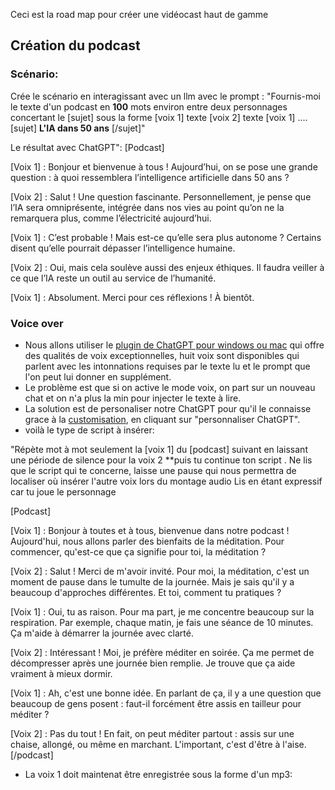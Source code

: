 Ceci est la road map pour créer une vidéocast haut de gamme
## Création du podcast
### Scénario:
Crée le scénario en interagissant avec un llm avec le prompt :
"Fournis-moi le texte d'un podcast en **100** mots environ entre deux personnages concertant le [sujet]
sous la forme [voix 1] texte [voix 2] texte [voix 1] ....
[sujet] **L'IA dans 50 ans** [/sujet]" 

Le résultat avec ChatGPT": [Podcast]

[Voix 1] : Bonjour et bienvenue à tous ! Aujourd’hui, on se pose une grande question : à quoi ressemblera l’intelligence artificielle dans 50 ans ?

[Voix 2] : Salut ! Une question fascinante. Personnellement, je pense que l’IA sera omniprésente, intégrée dans nos vies au point qu’on ne la remarquera plus, comme l’électricité aujourd’hui.

[Voix 1] : C’est probable ! Mais est-ce qu’elle sera plus autonome ? Certains disent qu’elle pourrait dépasser l’intelligence humaine.

[Voix 2] : Oui, mais cela soulève aussi des enjeux éthiques. Il faudra veiller à ce que l’IA reste un outil au service de l’humanité.

[Voix 1] : Absolument. Merci pour ces réflexions ! À bientôt.

### Voice over 
- Nous allons utiliser le [plugin de ChatGPT pour windows ou mac](https://openai.com/chatgpt/desktop/) qui offre des qualités de voix exceptionnelles, huit voix sont disponibles qui parlent avec les intonnations requises par le texte lu et le prompt que l'on peut lui donner en supplément.
- Le problème est que si on active le mode voix, on part sur un nouveau chat et on n'a plus la min pour injecter le texte à lire.
- La solution est de personaliser notre ChatGPT pour qu'il le connaisse grace à la [customisation](https://raw.githubusercontent.com/jpbrasile/images/refs/heads/main/Capture%20d'%C3%A9cran%202024-11-20%20084559.png), en cliquant sur "personnaliser ChatGPT". 
- voilà le type de script à insérer:

"Répète mot à mot seulement la [voix 1] du [podcast] suivant en laissant une période de silence pour la voix 2 **puis tu continue ton script . Ne lis que le script qui te concerne, laisse une pause qui nous permettra de localiser où insérer l'autre voix lors du montage audio  Lis en étant expressif car tu joue le personnage 


[Podcast]

[Voix 1] : Bonjour à toutes et à tous, bienvenue dans notre podcast ! Aujourd'hui, nous allons parler des bienfaits de la méditation. Pour commencer, qu'est-ce que ça signifie pour toi, la méditation ?

[Voix 2] : Salut ! Merci de m'avoir invité. Pour moi, la méditation, c'est un moment de pause dans le tumulte de la journée. Mais je sais qu'il y a beaucoup d'approches différentes. Et toi, comment tu pratiques ?

[Voix 1] : Oui, tu as raison. Pour ma part, je me concentre beaucoup sur la respiration. Par exemple, chaque matin, je fais une séance de 10 minutes. Ça m'aide à démarrer la journée avec clarté.

[Voix 2] : Intéressant ! Moi, je préfère méditer en soirée. Ça me permet de décompresser après une journée bien remplie. Je trouve que ça aide vraiment à mieux dormir.

[Voix 1] : Ah, c'est une bonne idée. En parlant de ça, il y a une question que beaucoup de gens posent : faut-il forcément être assis en tailleur pour méditer ?

[Voix 2] : Pas du tout ! En fait, on peut méditer partout : assis sur une chaise, allongé, ou même en marchant. L'important, c'est d'être à l'aise.[/podcast]

- La voix 1 doit maintenat être enregistrée sous la forme d'un mp3: 
